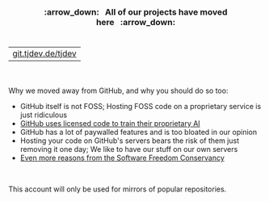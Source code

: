 <h3 align="center">:arrow_down:&nbsp;&nbsp;&nbsp;All of our projects have moved here&nbsp;&nbsp;&nbsp;:arrow_down:</h3>
<h1><table align="center"><tr><td><a href="https://git.tjdev.de/tjdev">git.tjdev.de/tjdev</a></td></tr></table></h1>
<br />

Why we moved away from GitHub, and why you should do so too:
- GitHub itself is not FOSS; Hosting FOSS code on a proprietary service is just ridiculous
- [GitHub uses licensed code to train their proprietary AI](https://githubcopilotlitigation.com)
- GitHub has a lot of paywalled features and is too bloated in our opinion
- Hosting your code on GitHub's servers bears the risk of them just removing it one day; We like to have our stuff on our own servers
- [Even more reasons from the Software Freedom Conservancy](https://sfconservancy.org/GiveUpGitHub)
<br />

This account will only be used for mirrors of popular repositories.
